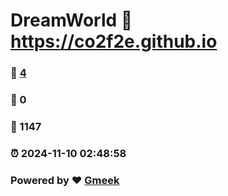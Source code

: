 # DreamWorld :link: https://co2f2e.github.io 
### :page_facing_up: [4](https://co2f2e.github.io/tag.html) 
### :speech_balloon: 0 
### :hibiscus: 1147 
### :alarm_clock: 2024-11-10 02:48:58 
### Powered by :heart: [Gmeek](https://github.com/Meekdai/Gmeek)
